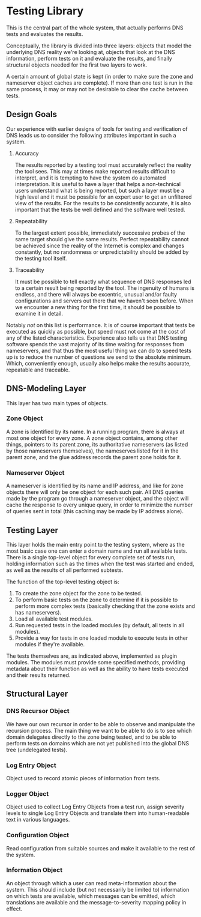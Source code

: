 # Testing Library

This is the central part of the whole system, that actually performs DNS tests and evaluates the results.

Conceptually, the library is divided into three layers: objects that model the underlying DNS reality we're looking at, objects that look at the DNS information, perform tests on it and evaluate the results, and finally structural objects needed for the first two layers to work.

A certain amount of global state is kept (in order to make sure the zone and nameserver object caches are complete). If more than one test is run in the same process, it may or may not be desirable to clear the cache between tests.

## Design Goals

Our experience with earlier designs of tools for testing and verification of DNS leads us to consider the following attributes important in such a system.

1. Accuracy

    The results reported by a testing tool must accurately reflect the reality the tool sees. This may at times make reported results difficult to interpret, and it is tempting to have the system do automated interpretation. It is useful to have a layer that helps a non-technical users understand what is being reported, but such a layer must be a high level and it must be possible for an expert user to get an unfiltered view of the results. For the results to be consistently accurate, it is also important that the tests be well defined and the software well tested.

2. Repeatability

    To the largest extent possible, immediately successive probes of the same target should give the same results. Perfect repeatability cannot be achieved since the reality of the Internet is complex and changes constantly, but no randomness or unpredictability should be added by the testing tool itself.

3. Traceability

    It must be possible to tell exactly what sequence of DNS responses led to a certain result being reported by the tool. The ingenuity of humans is endless, and there will always be excentric, unusual and/or faulty configurations and servers out there that we haven't seen before. When we encounter a new thing for the first time, it should be possible to examine it in detail.

Notably *not* on this list is performance. It is of course important that tests be executed as quickly as possible, but speed must not come at the cost of any of the listed characteristics. Experience also tells us that DNS testing software spends the vast majority of its time waiting for responses from nameservers, and that thus the most useful thing we can do to speed tests up is to reduce the number of questions we send to the absolute minimum. Which, conveniently enough, usually also helps make the results accurate, repeatable and traceable.

## DNS-Modeling Layer

This layer has two main types of objects.

### Zone Object

A zone is identified by its name. In a running program, there is always at most one object for every zone. A zone object contains, among other things, pointers to its parent zone, its authoritative nameservers (as listed by those nameservers themselves), the nameserves listed for it in the parent zone, and the glue address records the parent zone holds for it.

### Nameserver Object

A nameserver is identified by its name and IP address, and like for zone objects there will only be one object for each such pair. All DNS queries made by the program go through a nameserver object, and the object will cache the response to every unique query, in order to minimize the number of queries sent in total (this caching may be made by IP address alone).

## Testing Layer

This layer holds the main entry point to the testing system, where as the most basic case one can enter a domain name and run all available tests. There is a single top-level object for every complete set of tests run, holding information such as the times when the test was started and ended, as well as the results of all performed subtests.

The function of the top-level testing object is:

1. To create the zone object for the zone to be tested.
2. To perform basic tests on the zone to determine if it is possible to perform more complex tests (basically checking that the zone exists and has nameservers).
3. Load all available test modules.
4. Run requested tests in the loaded modules (by default, all tests in all modules).
5. Provide a way for tests in one loaded module to execute tests in other modules if they're available.

The tests themselves are, as indicated above, implemented as plugin modules. The modules must provide some specified methods, providing metadata about their function as well as the ability to have tests executed and their results returned.

## Structural Layer

### DNS Recursor Object

We have our own recursor in order to be able to observe and manipulate the recursion process. The main thing we want to be able to do is to see which domain delegates directly to the zone being tested, and to be able to perform tests on domains which are not yet published into the global DNS tree (undelegated tests).

### Log Entry Object

Object used to record atomic pieces of information from tests.

### Logger Object

Object used to collect Log Entry Objects from a test run, assign severity levels to single Log Entry Objects and translate them into human-readable text in various languages.

### Configuration Object

Read configuration from suitable sources and make it available to the rest of the system.

### Information Object

An object through which a user can read meta-information about the system. This should include (but not necessarily be limited to) information on which tests are available, which messages can be emitted, which translations are available and the message-to-severity mapping policy in effect.
